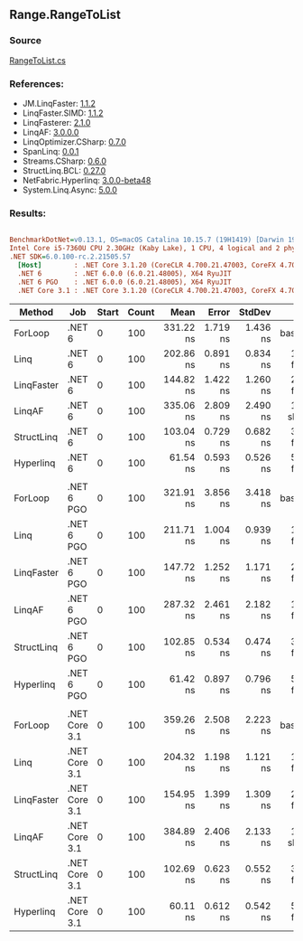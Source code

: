 ﻿## Range.RangeToList

### Source
[RangeToList.cs](../LinqBenchmarks/Range/RangeToList.cs)

### References:
- JM.LinqFaster: [1.1.2](https://www.nuget.org/packages/JM.LinqFaster/1.1.2)
- LinqFaster.SIMD: [1.1.2](https://www.nuget.org/packages/LinqFaster.SIMD/1.0.3)
- LinqFasterer: [2.1.0](https://www.nuget.org/packages/LinqFasterer/2.1.0)
- LinqAF: [3.0.0.0](https://www.nuget.org/packages/LinqAF/3.0.0.0)
- LinqOptimizer.CSharp: [0.7.0](https://www.nuget.org/packages/LinqOptimizer.CSharp/0.7.0)
- SpanLinq: [0.0.1](https://www.nuget.org/packages/SpanLinq/0.0.1)
- Streams.CSharp: [0.6.0](https://www.nuget.org/packages/Streams.CSharp/0.6.0)
- StructLinq.BCL: [0.27.0](https://www.nuget.org/packages/StructLinq/0.27.0)
- NetFabric.Hyperlinq: [3.0.0-beta48](https://www.nuget.org/packages/NetFabric.Hyperlinq/3.0.0-beta48)
- System.Linq.Async: [5.0.0](https://www.nuget.org/packages/System.Linq.Async/5.0.0)

### Results:
``` ini

BenchmarkDotNet=v0.13.1, OS=macOS Catalina 10.15.7 (19H1419) [Darwin 19.6.0]
Intel Core i5-7360U CPU 2.30GHz (Kaby Lake), 1 CPU, 4 logical and 2 physical cores
.NET SDK=6.0.100-rc.2.21505.57
  [Host]        : .NET Core 3.1.20 (CoreCLR 4.700.21.47003, CoreFX 4.700.21.47101), X64 RyuJIT
  .NET 6        : .NET 6.0.0 (6.0.21.48005), X64 RyuJIT
  .NET 6 PGO    : .NET 6.0.0 (6.0.21.48005), X64 RyuJIT
  .NET Core 3.1 : .NET Core 3.1.20 (CoreCLR 4.700.21.47003, CoreFX 4.700.21.47101), X64 RyuJIT


```
|     Method |           Job | Start | Count |      Mean |    Error |   StdDev |        Ratio | RatioSD |  Gen 0 | Allocated |
|----------- |-------------- |------ |------ |----------:|---------:|---------:|-------------:|--------:|-------:|----------:|
|    ForLoop |        .NET 6 |     0 |   100 | 331.22 ns | 1.719 ns | 1.436 ns |     baseline |         | 0.5660 |   1,184 B |
|       Linq |        .NET 6 |     0 |   100 | 202.86 ns | 0.891 ns | 0.834 ns | 1.63x faster |   0.01x | 0.2370 |     496 B |
| LinqFaster |        .NET 6 |     0 |   100 | 144.82 ns | 1.422 ns | 1.260 ns | 2.29x faster |   0.02x | 0.4208 |     880 B |
|     LinqAF |        .NET 6 |     0 |   100 | 335.06 ns | 2.809 ns | 2.490 ns | 1.01x slower |   0.01x | 0.2179 |     456 B |
| StructLinq |        .NET 6 |     0 |   100 | 103.04 ns | 0.729 ns | 0.682 ns | 3.21x faster |   0.03x | 0.2180 |     456 B |
|  Hyperlinq |        .NET 6 |     0 |   100 |  61.54 ns | 0.593 ns | 0.526 ns | 5.39x faster |   0.06x | 0.2180 |     456 B |
|            |               |       |       |           |          |          |              |         |        |           |
|    ForLoop |    .NET 6 PGO |     0 |   100 | 321.91 ns | 3.856 ns | 3.418 ns |     baseline |         | 0.5660 |   1,184 B |
|       Linq |    .NET 6 PGO |     0 |   100 | 211.71 ns | 1.004 ns | 0.939 ns | 1.52x faster |   0.02x | 0.2370 |     496 B |
| LinqFaster |    .NET 6 PGO |     0 |   100 | 147.72 ns | 1.252 ns | 1.171 ns | 2.18x faster |   0.03x | 0.4208 |     880 B |
|     LinqAF |    .NET 6 PGO |     0 |   100 | 287.32 ns | 2.461 ns | 2.182 ns | 1.12x faster |   0.01x | 0.2179 |     456 B |
| StructLinq |    .NET 6 PGO |     0 |   100 | 102.85 ns | 0.534 ns | 0.474 ns | 3.13x faster |   0.03x | 0.2180 |     456 B |
|  Hyperlinq |    .NET 6 PGO |     0 |   100 |  61.42 ns | 0.897 ns | 0.796 ns | 5.24x faster |   0.10x | 0.2180 |     456 B |
|            |               |       |       |           |          |          |              |         |        |           |
|    ForLoop | .NET Core 3.1 |     0 |   100 | 359.26 ns | 2.508 ns | 2.223 ns |     baseline |         | 0.5660 |   1,184 B |
|       Linq | .NET Core 3.1 |     0 |   100 | 204.32 ns | 1.198 ns | 1.121 ns | 1.76x faster |   0.02x | 0.2370 |     496 B |
| LinqFaster | .NET Core 3.1 |     0 |   100 | 154.95 ns | 1.399 ns | 1.309 ns | 2.32x faster |   0.02x | 0.4208 |     880 B |
|     LinqAF | .NET Core 3.1 |     0 |   100 | 384.89 ns | 2.406 ns | 2.133 ns | 1.07x slower |   0.01x | 0.2179 |     456 B |
| StructLinq | .NET Core 3.1 |     0 |   100 | 102.69 ns | 0.623 ns | 0.552 ns | 3.50x faster |   0.03x | 0.2180 |     456 B |
|  Hyperlinq | .NET Core 3.1 |     0 |   100 |  60.11 ns | 0.612 ns | 0.542 ns | 5.98x faster |   0.07x | 0.2180 |     456 B |
